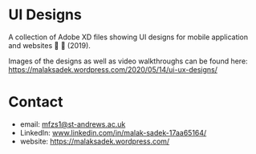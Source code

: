 # UI Designs
A collection of Adobe XD files showing UI designs for mobile application and websites 📱 🎨 (2019).

Images of the designs as well as video walkthroughs can be found here: https://malaksadek.wordpress.com/2020/05/14/ui-ux-designs/

# Contact

* email: mfzs1@st-andrews.ac.uk
* LinkedIn: www.linkedin.com/in/malak-sadek-17aa65164/
* website: https://malaksadek.wordpress.com/



